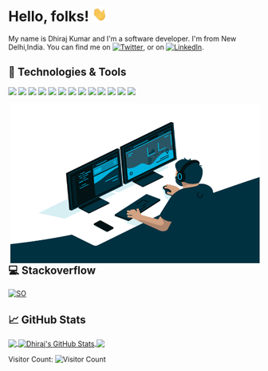 

# Hello, folks! <img src="https://github.com/Dhiraj31298/Dhiraj31298/blob/main/wave.gif" width="30px">

My name is Dhiraj Kumar and I'm a software developer. I'm from New Delhi,India. You can find me on [![Twitter][1.2]][1],  or on [![LinkedIn][3.2]][3].

## 🔧 Technologies & Tools
![](https://img.shields.io/badge/OS-Linux-informational?style=flat&logo=linux&logoColor=white&color=2bbc8a)
![](https://img.shields.io/badge/Code-Python-informational?style=flat&logo=python&logoColor=white&color=2bbc8a)
![](https://img.shields.io/badge/Code-Java-informational?style=flat&logo=java&logoColor=white&color=2bbc8a)
![](https://img.shields.io/badge/Code-JavaScript-informational?style=flat&logo=javascript&logoColor=white&color=2bbc8a)
![](https://img.shields.io/badge/Shell-Bash-informational?style=flat&logo=gnu-bash&logoColor=white&color=2bbc8a)
![](https://img.shields.io/badge/Tools-MySQL-informational?style=flat&logo=mysql&logoColor=white&color=2bbc8a)
![](https://img.shields.io/badge/Tools-PostgreSQL-informational?style=flat&logo=postgresql&logoColor=white&color=2bbc8a)
![](https://img.shields.io/badge/Tools-MongoDB-informational?style=flat&logo=mongodb&logoColor=white&color=2bbc8a)
![](https://img.shields.io/badge/Tools-AWS-informational?style=flat&logo=aws&logoColor=white&color=2bbc8a)
![](https://img.shields.io/badge/Code-spring-informational?style=flat&logo=spring&logoColor=white&color=2bbc8a)
![](https://img.shields.io/badge/Code-express%20Js-informational?style=flat&logo=express&logoColor=white&color=2bbc8a)
![](https://img.shields.io/badge/Code-Node-informational?style=flat&logo=node&logoColor=white&color=2bbc8a)
![](https://img.shields.io/badge/Code-Scala-informational?style=flat&logo=scala&logoColor=white&color=2bbc8a)

<img align="right" alt="GIF" src="https://github.com/Dhiraj31298/Dhiraj31298/blob/main/code.gif" width="500" height="320" />

## &#x1f4bb; Stackoverflow

[![SO](https://stackoverflow.com/users/flair/1934182.png "SO")](https://stackoverflow.com/users/14996254/dhiraj)



## &#x1f4c8; GitHub Stats

<a href="https://github.com/dhirajapp/dhirajapp">
  <img align="center" src="https://github-readme-stats.vercel.app/api/top-langs/?username=dhirajapp&hide=java,html&title_color=ffffff&text_color=c9cacc&icon_color=2bbc8a&bg_color=1d1f21" />
</a>
<a href="https://github.com/dhirajapp/dhirajapp">
  <img width="550px" height="245px" align="center" src="https://github-readme-stats.vercel.app/api?username=dhirajapp&show_icons=true&line_height=27&count_private=true&title_color=ffffff&text_color=c9cacc&icon_color=2bbc8a&bg_color=1d1f21" alt="Dhiraj's GitHub Stats" />
</a>

<a width="800px" href="https://github.com/dhirajapp/BACHPAN-Ek-Naya-Savera-">
  <img align="center" src="https://github-readme-stats.vercel.app/api/pin/?username=dhirajapp&repo=BACHPAN-Ek-Naya-Savera-&title_color=ffffff&text_color=c9cacc&icon_color=2bbc8a&bg_color=1d1f21" />
</a>

Visitor Count: ![Visitor Count](https://profile-counter.glitch.me/vaulstein/count.svg)


<!-- links to social media icons -->

<!-- icons with padding -->

[1.1]: http://i.imgur.com/tXSoThF.png (twitter icon with padding)
[2.1]: http://i.imgur.com/0o48UoR.png (github icon with padding)

<!-- icons without padding -->

[1.2]: http://i.imgur.com/wWzX9uB.png (twitter icon without padding)
[2.2]: http://i.imgur.com/9I6NRUm.png (github icon without padding)
[3.2]: https://raw.githubusercontent.com/vaulstein/vaulstein/master/linkedin-3-16.png (LinkedIn icon without padding)


<!-- links to your social media accounts -->

[1]: http://twitter.com/
[2]: https://github.com/vaulstein
[3]: https://www.linkedin.com/in/dhiraj-kumar-144320161/


<!-- Resources -->
<!-- Icons: https://simpleicons.org/ -->
<!-- GitHub Stats: https://github.com/anuraghazra/github-readme-stats -->
<!-- Emojis: https://emojipedia.org/emoji/ -->
<!-- HTML Emojis: https://www.fileformat.info/index.htm -->
<!-- Shields: https://shields.io/ -->
<!-- Awesome GitHub Profile README: https://github.com/abhisheknaiidu/awesome-github-profile-readme -->
